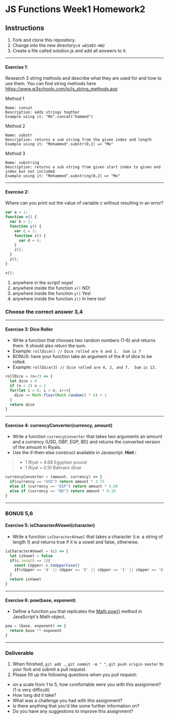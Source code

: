 # JS Functions Week1 Homework2

## Instructions
1. Fork and clone this repository.
2. Change into the new directory`cd w01d03-HW2`
3. Create a file called solution.js and add all answers to it. 
---

#### Exercise 1:
Research 3 string methods and describe what they are used for and how to use them.  You can find string methods here https://www.w3schools.com/js/js_string_methods.asp

Method 1
```
Name: concat
Description: adds strings togther
Example using it: "Mo".concat("hammed")
```

Method 2
```
Name: substr
Description: returns a sub string from the given index and length
Example using it: "Mohammed".substr(0,2) => "Mo"
```

Method 3
```
Name: substring
Description: returns a sub string from given start index to given end index but not included
Example using it: "Mohammed".substring(0,2) => "Mo"

```
---

#### Exercise 2:
Where can you print out the value of variable c without resulting in an error?

```js
var a = 1;
function x() {
  var b = 2;
  function y() {
    var c = 3;
    function z() {
      var d = 4;
    }
    z();
  }
  y();
}

x();
```
1. anywhere in the script! nope!
2. anywhere inside the function `x()` NO!
3. anywhere inside the function `y()` Yes!
4. anywhere inside the function `z()` In here too!

### Choose the correct answer 3,4

---

#### Exercise 3: Dice Roller
- Write a function that chooses two random numbers (1-6) and returns them. It should also return the sum.
- Example: `rollDice() // Dice rolled are 6 and 1.  Sum is 7`
- BONUS: have your function take an argument of the # of dice to be rolled.
- Example: `rollDice(3) // Dice rolled are 4, 2, and 7.  Sum is 13.`

```js
rollDice = (n=2) => {
  let dice = 0
  if (n < 2) n = 2
  for(let i = 0; i < n; i++){
    dice += Math.floor(Math.random() * 6) + 1
  }
  return dice
}
```
---

#### Exercise 4: currencyConverter(currency, amount)
  - Write a function `currencyConverter` that takes two arguments an amount and a currency (USD, GBP, EGP, BD) and returns  the converted version of the amount in Riyals. 
  - Use the if-then-else construct available in Javascript.
**Hint :**
> - 1 Riyal = 4.68 Egyptian pound 
> - 1 Riyal = 0.10 Bahraini dinar
```js
currencyConverter = (amount, currency) => {
  if(currency == "USD") return amount * 3.75
  else if (currency == "EGP") return amount * 4.68
  else if (currency == "BD") return amount * 0.10
}
```
---

### BONUS 5,6
#### Exercise 5: isCharacterAVowel(character)
  - Write a function `isCharacterAVowel` that takes a character (i.e. a string of length 1) and returns true if it is a vowel and false, otherwise.
```js
isCharacterAVowel = (c) => {
  let isVowel = false
  if(c.length == 1){
    const cUpper= c.toUpperCase()
    if(cUpper == 'A' || cUpper == 'E' || cUpper == 'I' || cUpper == 'O' || cUpper == 'U') isVowel = true
  }
  return isVowel
}
```
---
#### Exercise 6: pow(base, exponent)
  - Define a function `pow` that replicates the [Math.pow()](https://developer.mozilla.org/en-US/docs/Web/JavaScript/Reference/Global_Objects/Math/pow) method in JavaScript's Math object.

```js
pow = (base, exponent) => {
  return base ** exponent
}
```

---
### Deliverable  
1. When finished, `git add .`, `git commit -m " "`, `git push origin master` to your fork and submit a pull request.
2. Please fill up the following questions when you pull request:
- on a scale from 1 to 5, how comfortable were you with this assignment? (1 is very difficult)
- How long did it take?
- What was a challenge you had with this assignment?
- Is there anything that you'd like some further information on?
- Do you have any suggestions to improve this assignment?
